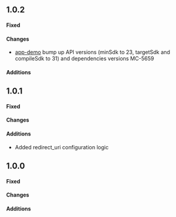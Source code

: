 ## 1.0.2

#### Fixed
#### Changes
- [app-demo][tinkoff-id] bump up API versions (minSdk to 23, targetSdk and compileSdk to 31) and dependencies versions MC-5659
#### Additions

## 1.0.1

#### Fixed
#### Changes
#### Additions
- Added redirect_uri configuration logic

## 1.0.0

#### Fixed
#### Changes
#### Additions

[app-demo]: app-demo
[tinkoff-id]: tinkoff-id
